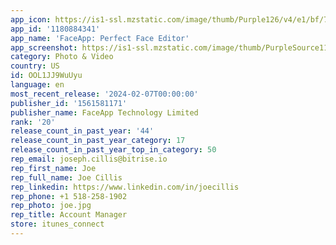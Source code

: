 ```yaml
---
app_icon: https://is1-ssl.mzstatic.com/image/thumb/Purple126/v4/e1/bf/71/e1bf7182-1404-d998-5de9-67a3c4bdffd3/AppIcon-1x_U007emarketing-0-7-0-85-220-0.png/1024x1024bb.png
app_id: '1180884341'
app_name: 'FaceApp: Perfect Face Editor'
app_screenshot: https://is1-ssl.mzstatic.com/image/thumb/PurpleSource116/v4/4c/98/09/4c980999-3da4-b515-e2be-fc92db37e91b/14fc4969-670e-4c2e-a293-356da1e6efb3_1_Impression.png/1242x2688bb.png
category: Photo & Video
country: US
id: OOL1JJ9WuUyu
language: en
most_recent_release: '2024-02-07T00:00:00'
publisher_id: '1561581171'
publisher_name: FaceApp Technology Limited
rank: '20'
release_count_in_past_year: '44'
release_count_in_past_year_category: 17
release_count_in_past_year_top_in_category: 50
rep_email: joseph.cillis@bitrise.io
rep_first_name: Joe
rep_full_name: Joe Cillis
rep_linkedin: https://www.linkedin.com/in/joecillis
rep_phone: +1 518-258-1902
rep_photo: joe.jpg
rep_title: Account Manager
store: itunes_connect
---
```


